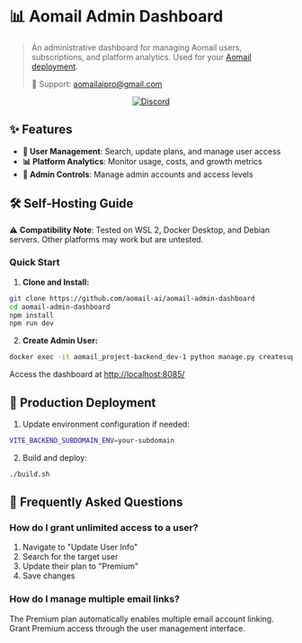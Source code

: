 # 📊 Aomail Admin Dashboard

> An administrative dashboard for managing Aomail users, subscriptions, and platform analytics. Used for  your [Aomail deployment](https://github.com/aomail-ai/aomail-app).
>
> 📧 Support: aomailaipro@gmail.com
  

<div align="center">

[![Discord](https://discord.com/api/guilds/1303091825900257341/widget.png?style=shield)](https://discord.com/invite/JxbPZNDd)

</div>

## ✨ Features

- **👥 User Management**: Search, update plans, and manage user access
- **📊 Platform Analytics**: Monitor usage, costs, and growth metrics
- **👮 Admin Controls**: Manage admin accounts and access levels

## 🛠 Self-Hosting Guide

⚠️ **Compatibility Note**: Tested on WSL 2, Docker Desktop, and Debian servers. Other platforms may work but are untested.

### Quick Start

1. **Clone and Install:**
```bash
git clone https://github.com/aomail-ai/aomail-admin-dashboard
cd aomail-admin-dashboard
npm install
npm run dev
```

2. **Create Admin User:**
```bash
docker exec -it aomail_project-backend_dev-1 python manage.py createsuperuser
```

Access the dashboard at [http://localhost:8085/](http://localhost:8085/)

## 🚀 Production Deployment

1. Update environment configuration if needed:
```bash
VITE_BACKEND_SUBDOMAIN_ENV=your-subdomain
```

2. Build and deploy:
```bash
./build.sh
```

## 🔧 Frequently Asked Questions

### How do I grant unlimited access to a user?
1. Navigate to "Update User Info"
2. Search for the target user
3. Update their plan to "Premium"
4. Save changes

### How do I manage multiple email links?
The Premium plan automatically enables multiple email account linking. Grant Premium access through the user management interface.
